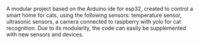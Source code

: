 A modular project based on the Arduino ide for esp32, created to control a smart home for cats, using the following sensors: temperature sensor, ultrasonic sensors, a camera connected to raspberry with yolo for cat recognition. Due to its modularity, the code can easily be supplemented with new sensors and devices.
